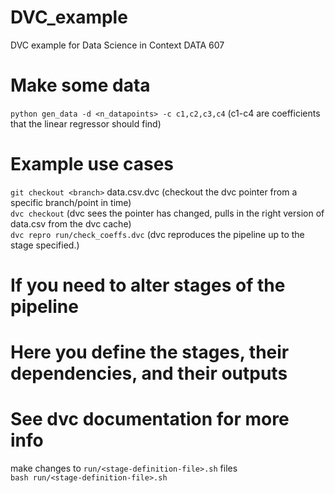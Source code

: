 # DVC_example
DVC example for Data Science in Context DATA 607

# Make some data
`python gen_data -d <n_datapoints> -c c1,c2,c3,c4` (c1-c4 are coefficients that the linear regressor should find)

# Example use cases
`git checkout <branch>` data.csv.dvc (checkout the dvc pointer from a specific branch/point in time)\
`dvc checkout` (dvc sees the pointer has changed, pulls in the right version of data.csv from the dvc cache)\
`dvc repro run/check_coeffs.dvc` (dvc reproduces the pipeline up to the stage specified.)

# If you need to alter stages of the pipeline
# Here you define the stages, their dependencies, and their outputs
# See dvc documentation for more info
make changes to `run/<stage-definition-file>.sh` files\
`bash run/<stage-definition-file>.sh`
